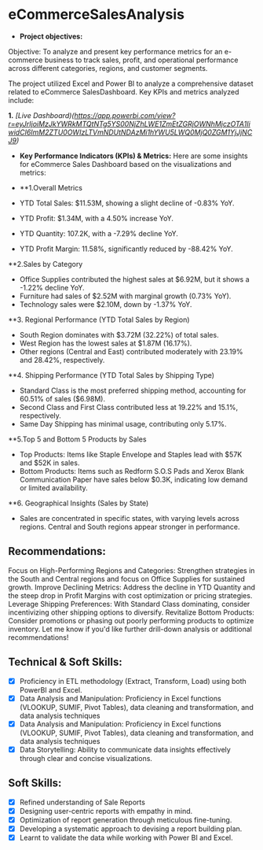 # eCommerceSalesAnalysis

- **Project objectives:** 

Objective:
To analyze and present key performance metrics for an e-commerce business to track sales, profit, and 
operational performance across different categories, regions, and customer segments.

The project utilized Excel and Power BI to analyze a comprehensive dataset related to eCommerce SalesDashboard. Key KPIs and metrics analyzed include:


   **1.**  _[Live Dashboard)(https://app.powerbi.com/view?r=eyJrIjoiMzJkYWRkMTQtNTg5YS00NjZhLWE1ZmEtZGRjOWNhMjczOTA1IiwidCI6ImM2ZTU0OWIzLTVmNDUtNDAzMi1hYWU5LWQ0MjQ0ZGM1YjJjNCJ9)_
- **Key Performance Indicators (KPIs) & Metrics:** 
 Here are some insights for eCommerce Sales Dashboard based on the visualizations and metrics:

- **1.Overall Metrics 
- YTD Total Sales: $11.53M, showing a slight decline of -0.83% YoY.
- YTD Profit: $1.34M, with a 4.50% increase YoY.
- YTD Quantity: 107.2K, with a -7.29% decline YoY.
- YTD Profit Margin: 11.58%, significantly reduced by -88.42% YoY.

**2.Sales by Category 

- Office Supplies contributed the highest sales at $6.92M, but it shows a -1.22% decline YoY.
- Furniture had sales of $2.52M with marginal growth (0.73% YoY).
- Technology sales were $2.10M, down by -1.37% YoY.
  
**3. Regional Performance (YTD Total Sales by Region)
  
- South Region dominates with $3.72M (32.22%) of total sales.
- West Region has the lowest sales at $1.87M (16.17%).
- Other regions (Central and East) contributed moderately with 23.19% and 28.42%, respectively.
 
**4. Shipping Performance (YTD Total Sales by Shipping Type)
  
- Standard Class is the most preferred shipping method, accounting for 60.51% of sales ($6.98M).
- Second Class and First Class contributed less at 19.22% and 15.1%, respectively.
- Same Day Shipping has minimal usage, contributing only 5.17%.
  
**5.Top 5 and Bottom 5 Products by Sales
  
- Top Products: Items like Staple Envelope and Staples lead with $57K and $52K in sales.
- Bottom Products: Items such as Redform S.O.S Pads and Xerox Blank Communication Paper have sales below $0.3K, indicating low demand or limited availability.
  
**6. Geographical Insights (Sales by State) 

- Sales are concentrated in specific states, with varying levels across regions. Central and South regions appear stronger in performance.

## Recommendations:
Focus on High-Performing Regions and Categories: Strengthen strategies in the South and Central regions and focus on Office Supplies for sustained growth.
Improve Declining Metrics: Address the decline in YTD Quantity and the steep drop in Profit Margins with cost optimization or pricing strategies.
Leverage Shipping Preferences: With Standard Class dominating, consider incentivizing other shipping options to diversify.
Revitalize Bottom Products: Consider promotions or phasing out poorly performing products to optimize inventory.
Let me know if you'd like further drill-down analysis or additional recommendations!

## Technical & Soft Skills:
- [x]	Proficiency in ETL methodology (Extract, Transform, Load) using both PowerBI and Excel.
- [x]	Data Analysis and Manipulation: Proficiency in Excel functions (VLOOKUP, SUMIF, Pivot Tables), data cleaning and transformation, and data analysis techniques
- [x]	Data Analysis and Manipulation: Proficiency in Excel functions (VLOOKUP, SUMIF, Pivot Tables), data cleaning and transformation, and data analysis techniques
- [x]	Data Storytelling: Ability to communicate data insights effectively through clear and concise visualizations.
## Soft Skills:
- [x]	Refined understanding of Sale Reports
- [x]	Designing user-centric reports with empathy in mind.
- [x]	Optimization of report generation through meticulous fine-tuning.
- [x]	Developing a systematic approach to devising a report building plan.
- [x]	Learnt to validate the data while working with Power BI and Excel.
